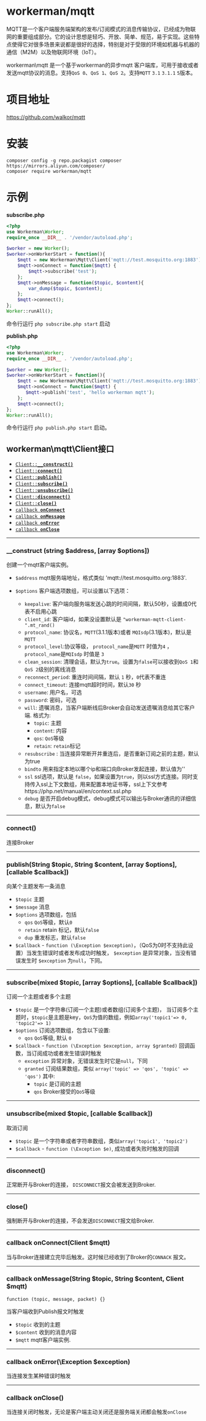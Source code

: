 # workerman/mqtt
MQTT是一个客户端服务端架构的发布/订阅模式的消息传输协议，已经成为物联网的重要组成部分。它的设计思想是轻巧、开放、简单、规范，易于实现。这些特点使得它对很多场景来说都是很好的选择，特别是对于受限的环境如机器与机器的通信（M2M）以及物联网环境（IoT）。

workerman\mqtt 是一个基于workerman的异步mqtt 客户端库，可用于接收或者发送mqtt协议的消息。支持`QoS 0`、`QoS 1`、`QoS 2`。支持`MQTT` `3.1` `3.1.1` `5`版本。


# 项目地址
https://github.com/walkor/mqtt

# 安装 
```
composer config -g repo.packagist composer https://mirrors.aliyun.com/composer/
composer require workerman/mqtt
```

# 示例
**subscribe.php**
```php
<?php
use Workerman\Worker;
require_once __DIR__ . '/vendor/autoload.php';

$worker = new Worker();
$worker->onWorkerStart = function(){
    $mqtt = new Workerman\Mqtt\Client('mqtt://test.mosquitto.org:1883');
    $mqtt->onConnect = function($mqtt) {
        $mqtt->subscribe('test');
    };
    $mqtt->onMessage = function($topic, $content){
        var_dump($topic, $content);
    };
    $mqtt->connect();
};
Worker::runAll();
```
命令行运行  ```php subscribe.php start``` 启动

**publish.php**
```php
<?php
use Workerman\Worker;
require_once __DIR__ . '/vendor/autoload.php';

$worker = new Worker();
$worker->onWorkerStart = function(){
    $mqtt = new Workerman\Mqtt\Client('mqtt://test.mosquitto.org:1883');
    $mqtt->onConnect = function($mqtt) {
       $mqtt->publish('test', 'hello workerman mqtt');
    };
    $mqtt->connect();
};
Worker::runAll();
```

命令行运行 ```php publish.php start``` 启动。

## workerman\mqtt\Client接口

  * <a href="#construct"><code>Client::<b>__construct()</b></code></a>
  * <a href="#connect"><code>Client::<b>connect()</b></code></a>
  * <a href="#publish"><code>Client::<b>publish()</b></code></a>
  * <a href="#subscribe"><code>Client::<b>subscribe()</b></code></a>
  * <a href="#unsubscribe"><code>Client::<b>unsubscribe()</b></code></a>
  * <a href="#disconnect"><code>Client::<b>disconnect()</b></code></a>
  * <a href="#close"><code>Client::<b>close()</b></code></a>
  * <a href="#onConnect"><code>callback <b>onConnect</b></code></a>
  * <a href="#onMessage"><code>callback <b>onMessage</b></code></a>
  * <a href="#onError"><code>callback <b>onError</b></code></a>
  * <a href="#onClose"><code>callback <b>onClose</b></code></a>

-------------------------------------------------------

<a name="construct"></a>
### __construct (string $address, [array $options])

创建一个mqtt客户端实例。

  * `$address` mqtt服务端地址，格式类似 'mqtt://test.mosquitto.org:1883'. 

  * `$options` 客户端选项数组，可以设置以下选项：
    * `keepalive`: 客户端向服务端发送心跳的时间间隔，默认50秒，设置成0代表不启用心跳
    * `client_id`: 客户端id，如果没设置默认是 ```"workerman-mqtt-client-".mt_rand()```
    * `protocol_name`: 协议名，`MQTT`(3.1.1版本)或者 `MQIsdp`(3.1版本)，默认是`MQTT`
    * `protocol_level`:协议等级， `protocol_name`是`MQTT` 时值为`4` ，`protocol_name`是`MQIsdp` 时值是 `3`
    * `clean_session`: 清理会话，默认为`true`。设置为`false`可以接收到`QoS 1`和`QoS 2`级别的离线消息
    * `reconnect_period`: 重连时间间隔，默认 `1` 秒，`0`代表不重连
    * `connect_timeout`: 连接mqtt超时时间，默认`30` 秒
    * `username`: 用户名，可选
    * `password`: 密码，可选
    * `will`: 遗嘱消息，当客户端断线后Broker会自动发送遗嘱消息给其它客户端. 格式为:
      * `topic`: 主题
      * `content`: 内容
      * `qos`: `QoS`等级
      * `retain`: `retain`标记
    * `resubscribe` : 当连接异常断开并重连后，是否重新订阅之前的主题，默认为true
    * `bindto` 用来指定本地以哪个ip和端口向Broker发起连接，默认值为''
    * `ssl` ssl选项，默认是 `false`，如果设置为`true`，则以ssl方式连接。同时支持传入ssl上下文数组，用来配置本地证书等，ssl上下文参考https://php.net/manual/en/context.ssl.php
    * `debug` 是否开启debug模式，debug模式可以输出与Broker通讯的详细信息，默认为`false`

-------------------------------------------------------

<a name="connect"></a>
### connect()

连接Broker

-------------------------------------------------------

<a name="publish"></a>
### publish(String $topic, String $content, [array $options], [callable $callback])

向某个主题发布一条消息

* `$topic` 主题
* `$message` 消息
* `$options` 选项数组，包括
  * `qos` `QoS`等级，默认`0`
  * `retain` retain 标记，默认`false`
  * `dup` 重发标志，默认`false`
* `$callback` - `function (\Exception $exception)`，（QoS为0时不支持此设置）当发生错误时或者发布成功时触发， `$exception` 是异常对象，当没有错误发生时 `$exception` 为`null`，下同。
  
-------------------------------------------------------

<a name="subscribe"></a>
### subscribe(mixed $topic, [array $options], [callable $callback])

订阅一个主题或者多个主题

* `$topic` 是一个字符串(订阅一个主题)或者数组(订阅多个主题)，
当订阅多个主题时，`$topic`是主题是key，`QoS`为值的数组，例如`array('topic1'=> 0, 'topic2'=> 1)`
* `$options` 订阅选项数组，包含以下设置:
  * `qos` `QoS`等级, 默认 `0`
* `$callback` - `function (\Exception $exception, array $granted)`
  回调函数，当订阅成功或者发生错误时触发
  * `exception` 异常对象，无错误发生时它是`null`，下同
  * `granted` 订阅结果数组，类似 `array('topic' => 'qos', 'topic' => 'qos')` 其中:
    * `topic` 是订阅的主题
    * `qos` Broker接受的`QoS`等级

-------------------------------------------------------

<a name="unsubscribe"></a>
### unsubscribe(mixed $topic, [callable $callback])

取消订阅

* `$topic` 是一个字符串或者字符串数组，类似`array('topic1', 'topic2')`
* `$callback` - `function (\Exception $e)`, 成功或者失败时触发的回调

-------------------------------------------------------

<a name="disconnect"></a>
### disconnect()

正常断开与Broker的连接， `DISCONNECT`报文会被发送到Broker.

-------------------------------------------------------

<a name="close"></a>
### close()

强制断开与Broker的连接，不会发送`DISCONNECT`报文给Broker.

-------------------------------------------------------

<a name="onConnect"></a>
### callback onConnect(Client $mqtt)
当与Broker连接建立完毕后触发。这时候已经收到了Broker的`CONNACK` 报文。

-------------------------------------------------------

<a name="onMessage"></a>
### callback onMessage(String $topic, String $content, Client $mqtt)
`function (topic, message, packet) {}`

当客户端收到Publish报文时触发
* `$topic` 收到的主题
* `$content` 收到的消息内容
* `$mqtt` mqtt客户端实例.

-------------------------------------------------------

<a name="onError"></a>
### callback onError(\Exception $exception)
当连接发生某种错误时触发

-------------------------------------------------------

<a name="onClose"></a>
### callback onClose()
当连接关闭时触发，无论是客户端主动关闭还是服务端关闭都会触发`onClose`


